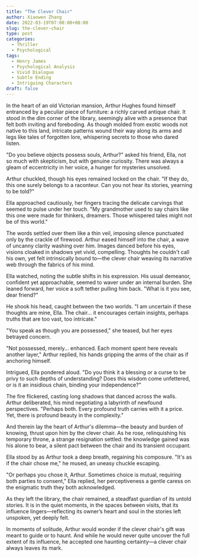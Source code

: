```yaml
---
title: "The Clever Chair"
author: Xiaowen Zhang
date: 2022-03-19T07:00:00+08:00
slug: the-clever-chair
type: post
categories:
  - Thriller
  - Psychological
tags:
  - Henry James
  - Psychological Analysis
  - Vivid Dialogue
  - Subtle Ending
  - Intriguing Characters
draft: false
---
```


In the heart of an old Victorian mansion, Arthur Hughes found himself entranced by a peculiar piece of furniture: a richly carved antique chair. It stood in the dim corner of the library, seemingly alive with a presence that felt both inviting and foreboding. As though molded from exotic woods not native to this land, intricate patterns wound their way along its arms and legs like tales of forgotten lore, whispering secrets to those who dared listen.

"Do you believe objects possess souls, Arthur?" asked his friend, Ella, not so much with skepticism, but with genuine curiosity. There was always a gleam of eccentricity in her voice, a hunger for mysteries unsolved.

Arthur chuckled, though his eyes remained locked on the chair. "If they do, this one surely belongs to a raconteur. Can you not hear its stories, yearning to be told?"

Ella approached cautiously, her fingers tracing the delicate carvings that seemed to pulse under her touch. "My grandmother used to say chairs like this one were made for thinkers, dreamers. Those whispered tales might not be of this world."

The words settled over them like a thin veil, imposing silence punctuated only by the crackle of firewood. Arthur eased himself into the chair, a wave of uncanny clarity washing over him. Images danced before his eyes, visions cloaked in shadows yet vivid, compelling. Thoughts he couldn't call his own, yet felt intrinsically bound to—the clever chair weaving its narrative web through the fabrics of his mind.

Ella watched, noting the subtle shifts in his expression. His usual demeanor, confident yet approachable, seemed to waver under an internal burden. She leaned forward, her voice a soft tether pulling him back. "What is it you see, dear friend?"

He shook his head, caught between the two worlds. "I am uncertain if these thoughts are mine, Ella. The chair... it encourages certain insights, perhaps truths that are too vast, too intricate."

"You speak as though you are possessed," she teased, but her eyes betrayed concern.

"Not possessed, merely... enhanced. Each moment spent here reveals another layer," Arthur replied, his hands gripping the arms of the chair as if anchoring himself.

Intrigued, Ella pondered aloud. "Do you think it a blessing or a curse to be privy to such depths of understanding? Does this wisdom come unfettered, or is it an insidious chain, binding your independence?"

The fire flickered, casting long shadows that danced across the walls. Arthur deliberated, his mind negotiating a labyrinth of newfound perspectives. "Perhaps both. Every profound truth carries with it a price. Yet, there is profound beauty in the complexity."

And therein lay the heart of Arthur's dilemma—the beauty and burden of knowing, thrust upon him by the clever chair. As he rose, relinquishing his temporary throne, a strange resignation settled: the knowledge gained was his alone to bear, a silent pact between the chair and its transient occupant.

Ella stood by as Arthur took a deep breath, regaining his composure. "It's as if the chair chose me," he mused, an uneasy chuckle escaping.

"Or perhaps you chose it, Arthur. Sometimes choice is mutual, requiring both parties to consent," Ella replied, her perceptiveness a gentle caress on the enigmatic truth they both acknowledged.

As they left the library, the chair remained, a steadfast guardian of its untold stories. It is in the quiet moments, in the spaces between visits, that its influence lingers—reflecting its owner’s heart and soul in the stories left unspoken, yet deeply felt.

In moments of solitude, Arthur would wonder if the clever chair's gift was meant to guide or to haunt. And while he would never quite uncover the full extent of its influence, he accepted one haunting certainty—a clever chair always leaves its mark.